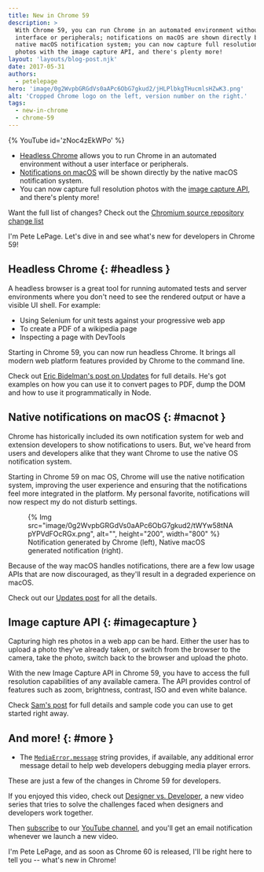 ```yaml
---
title: New in Chrome 59
description: >
  With Chrome 59, you can run Chrome in an automated environment without a user
  interface or peripherals; notifications on macOS are shown directly by the
  native macOS notification system; you can now capture full resolution
  photos with the image capture API, and there's plenty more!
layout: 'layouts/blog-post.njk'
date: 2017-05-31
authors:
  - petelepage
hero: 'image/0g2WvpbGRGdVs0aAPc6ObG7gkud2/jHLPlbkgTHucmlsHZwK3.png'
alt: 'Cropped Chrome logo on the left, version number on the right.'
tags:
  - new-in-chrome
  - chrome-59
---
```


{% YouTube id='zNoc4zEkWPo' %}

* [Headless Chrome](#headless) allows you to run Chrome in an automated
  environment without a user interface or peripherals.
* [Notifications on macOS](#macnot) will be shown directly by the native
  macOS notification system.
* You can now capture full resolution photos with the
  [image capture API](#imagecapture), and there's plenty more!

Want the full list of changes? Check out the
[Chromium source repository change list](https://chromium.googlesource.com/chromium/src/+log/58.0.3029.81..59.0.3071.80?pretty=fuller&n=10000)

I'm Pete LePage. Let's dive in and see what's new for developers in Chrome 59!

## Headless Chrome {: #headless }

A headless browser is a great tool for running automated tests and server
environments where you don't need to see the rendered output or have a
visible UI shell. For example:

* Using Selenium for unit tests against your progressive web app
* To create a PDF of a wikipedia page
* Inspecting a page with DevTools

Starting in Chrome 59, you can now run headless Chrome. It brings all modern web
platform features provided by Chrome to the command line.

Check out [Eric Bidelman's post on Updates](https://developers.google.com/web/updates/2017/04/headless-chrome)
for full details. He's got examples on how you can use it to convert pages to
PDF, dump the DOM and how to use it programmatically in Node.

## Native notifications on macOS {: #macnot }

Chrome has historically included its own notification system for web and
extension developers to show notifications to users. But, we've heard from users
and developers alike that they want Chrome to use the native OS notification
system.

Starting in Chrome 59 on mac OS, Chrome will use the native notification system,
improving the user experience and ensuring that the notifications feel more
integrated in the platform. My personal favorite, notifications will now respect
my do not disturb settings.

<figure>
  {% Img src="image/0g2WvpbGRGdVs0aAPc6ObG7gkud2/tWYw58tNApYPVdFOcRGx.png", alt="", height="200", width="800" %}
  <figcaption>
    Notification generated by Chrome (left), Native macOS generated
    notification (right).
  </figcaption>
</figure>

Because of the way macOS handles notifications, there are a few low usage APIs
that are now discouraged, as they'll result in a degraded experience on macOS.

Check out our [Updates post](https://developers.google.com/web/updates/2017/04/native-mac-os-notifications)
for all the details.

## Image capture API {: #imagecapture }

Capturing high res photos in a web app can be hard. Either the user has to
upload a photo they've already taken, or switch from the browser to the camera,
take the photo, switch back to the browser and upload the photo.

With the new Image Capture API in Chrome 59, you have to access the full
resolution capabilities of any available camera. The API provides control of
features such as zoom, brightness, contrast, ISO and even white balance.

Check [Sam's post](https://developers.google.com/web/updates/2016/12/imagecapture) for full details and
sample code you can use to get started right away.

## And more! {: #more }

* The [`MediaError.message`](https://googlechrome.github.io/samples/media/error-message.html)
  string provides, if available, any additional error message detail to help
  web developers debugging media player errors.

These are just a few of the changes in Chrome 59 for developers.

If you enjoyed this video, check out
[Designer vs. Developer](https://www.youtube.com/playlist?list=PLNYkxOF6rcIC60856GnLEV5GQXMxc9ByJ),
a new video series that tries to solve the challenges faced when designers
and developers work together.

Then [subscribe](https://goo.gl/6FP1a5) to our
[YouTube channel](https://www.youtube.com/user/ChromeDevelopers/), and
you'll get an email notification whenever we launch a new video.

I'm Pete LePage, and as soon as Chrome 60 is released, I'll be right
here to tell you -- what's new in Chrome!
